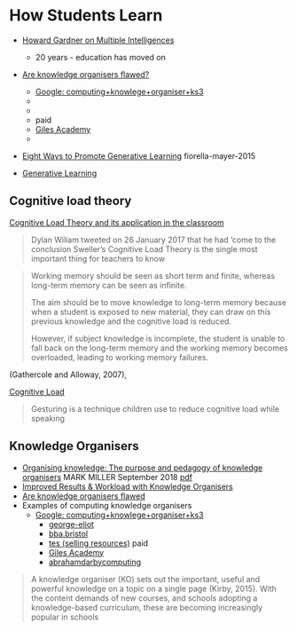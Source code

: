 How Students Learn
==================

* [Howard Gardner on Multiple Intelligences](https://www.youtube.com/watch?v=iYgO8jZTFuQ)
    * 20 years - education has moved on


* [Are knowledge organisers flawed?](https://learningspy.co.uk/psychology/are-knowledge-organisers-flawed/)
    * [Google: computing+knowlege+organiser+ks3](https://www.google.com/search?q=computing+knowlege+organiser+ks3)
    * [](http://www.george-eliot.warwickshire.sch.uk/knowledge-organisers)
    * [](https://www.bba.bristol.sch.uk/_site/data/files/users/11/AB2F1DC3B231DC6A1648DED0BEE19BA0.pdf)
    * [](https://www.tes.com/teaching-resource/ks3-computing-knowledge-organisers-bundle-12002170) paid
    * [Giles Academy](http://www.gilesacademy.co.uk/computing-knowledge-organiser/)
    * [](https://abrahamdarbycomputing.wordpress.com/yr7-cs-knowledge-organisers/)


* [Eight Ways to Promote Generative Learning](https://bootcampmilitaryfitnessinstitute.com/wp-content/uploads/2016/01/eight-ways-to-promote-generative-learning-fiorella-mayer-2015.pdf) fiorella-mayer-2015

* [Generative Learning](https://static1.squarespace.com/static/58e151c946c3c418501c2f88/t/5b6d89984ae23782be1d22ac/1533905305675/Generative+Learning+poster.pdf)





Cognitive load theory
---------------------

[Cognitive Load Theory and its application in the classroom](https://impact.chartered.college/article/shibli-cognitive-load-theory-classroom/)

> Dylan Wiliam tweeted on 26 January 2017 that he had ‘come to the conclusion Sweller’s Cognitive Load Theory is the single most important thing for teachers to know

> Working memory should be seen as short term and finite, 
> whereas long-term memory can be seen as infinite. 
>
> The aim should be to move knowledge to long-term memory 
> because when a student is exposed to new material, 
> they can draw on this previous knowledge and the cognitive load is reduced.
>
> However, if subject knowledge is incomplete, 
> the student is unable to fall back on the long-term memory and the working memory becomes overloaded, 
> leading to working memory failures. 

(Gathercole and Alloway, 2007),


[Cognitive Load](https://en.wikipedia.org/wiki/Cognitive_load)

> Gesturing is a technique children use to reduce cognitive load while speaking


Knowledge Organisers
--------------------
* [Organising knowledge: The purpose and pedagogy of knowledge organisers](https://impact.chartered.college/article/organising-knowledge-purpose-pedagogy-knowledge-organisers/) MARK MILLER September 2018 [pdf](https://learn.canterbury.ac.uk/bbcswebdav/pid-2681383-dt-content-rid-4010508_1/xid-4010508_1)
* [Improved Results & Workload with Knowledge Organisers](https://blog.teamsatchel.com/case-study-improving-results-and-reducing-workloads-with-knowledge-organisers-and-quizzes)
* [Are knowledge organisers flawed](https://learningspy.co.uk/psychology/are-knowledge-organisers-flawed/)
* Examples of computing knowledge organisers
    * [Google: computing+knowlege+organiser+ks3](https://www.google.com/search?q=computing+knowlege+organiser+ks3)
        * [george-eliot](http://www.george-eliot.warwickshire.sch.uk/knowledge-organisers)
        * [bba.bristol](https://www.bba.bristol.sch.uk/_site/data/files/users/11/AB2F1DC3B231DC6A1648DED0BEE19BA0.pdf)
        * [tes (selling resources)](https://www.tes.com/teaching-resource/ks3-computing-knowledge-organisers-bundle-12002170) paid
        * [Giles Academy](http://www.gilesacademy.co.uk/computing-knowledge-organiser/)
        * [abrahamdarbycomputing](https://abrahamdarbycomputing.wordpress.com/yr7-cs-knowledge-organisers/)

> A knowledge organiser (KO) sets out the important, useful and powerful knowledge on a topic on a single page (Kirby, 2015). With the content demands of new courses, and schools adopting a knowledge-based curriculum, these are becoming increasingly popular in schools

